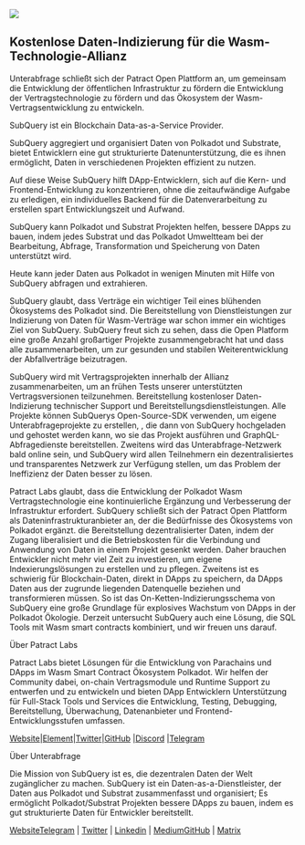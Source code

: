 ![](https://miro.medium.com/max/1400/0*0inUQ8U1g9auTjfU)

## **Kostenlose Daten-Indizierung für die Wasm-Technologie-Allianz**

Unterabfrage schließt sich der Patract Open Plattform an, um gemeinsam die Entwicklung der öffentlichen Infrastruktur zu fördern die Entwicklung der Vertragstechnologie zu fördern und das Ökosystem der Wasm-Vertragsentwicklung zu entwickeln.

SubQuery ist ein Blockchain Data-as-a-Service Provider.

SubQuery aggregiert und organisiert Daten von Polkadot und Substrate, bietet Entwicklern eine gut strukturierte Datenunterstützung, die es ihnen ermöglicht, Daten in verschiedenen Projekten effizient zu nutzen.

Auf diese Weise SubQuery hilft DApp-Entwicklern, sich auf die Kern- und Frontend-Entwicklung zu konzentrieren, ohne die zeitaufwändige Aufgabe zu erledigen, ein individuelles Backend für die Datenverarbeitung zu erstellen spart Entwicklungszeit und Aufwand.

SubQuery kann Polkadot und Substrat Projekten helfen, bessere DApps zu bauen, indem jedes Substrat und das Polkadot Umweltteam bei der Bearbeitung, Abfrage, Transformation und Speicherung von Daten unterstützt wird.

Heute kann jeder Daten aus Polkadot in wenigen Minuten mit Hilfe von SubQuery abfragen und extrahieren.

SubQuery glaubt, dass Verträge ein wichtiger Teil eines blühenden Ökosystems des Polkadot sind. Die Bereitstellung von Dienstleistungen zur Indizierung von Daten für Wasm-Verträge war schon immer ein wichtiges Ziel von SubQuery. SubQuery freut sich zu sehen, dass die Open Platform eine große Anzahl großartiger Projekte zusammengebracht hat und dass alle zusammenarbeiten, um zur gesunden und stabilen Weiterentwicklung der Abfallverträge beizutragen.

SubQuery wird mit Vertragsprojekten innerhalb der Allianz zusammenarbeiten, um an frühen Tests unserer unterstützten Vertragsversionen teilzunehmen. Bereitstellung kostenloser Daten-Indizierung technischer Support und Bereitstellungsdienstleistungen. Alle Projekte können SubQuerys Open-Source-SDK verwenden, um eigene Unterabfrageprojekte zu erstellen, , die dann von SubQuery hochgeladen und gehostet werden kann, wo sie das Projekt ausführen und GraphQL-Abfragedienste bereitstellen. Zweitens wird das Unterabfrage-Netzwerk bald online sein, und SubQuery wird allen Teilnehmern ein dezentralisiertes und transparentes Netzwerk zur Verfügung stellen, um das Problem der Ineffizienz der Daten besser zu lösen.

Patract Labs glaubt, dass die Entwicklung der Polkadot Wasm Vertragstechnologie eine kontinuierliche Ergänzung und Verbesserung der Infrastruktur erfordert. SubQuery schließt sich der Patract Open Plattform als Dateninfrastrukturanbieter an, der die Bedürfnisse des Ökosystems von Polkadot ergänzt. die Bereitstellung dezentralisierter Daten, indem der Zugang liberalisiert und die Betriebskosten für die Verbindung und Anwendung von Daten in einem Projekt gesenkt werden. Daher brauchen Entwickler nicht mehr viel Zeit zu investieren, um eigene Indexierungslösungen zu erstellen und zu pflegen. Zweitens ist es schwierig für Blockchain-Daten, direkt in DApps zu speichern, da DApps Daten aus der zugrunde liegenden Datenquelle beziehen und transformieren müssen. So ist das On-Ketten-Indizierungsschema von SubQuery eine große Grundlage für explosives Wachstum von DApps in der Polkadot Ökologie. Derzeit untersucht SubQuery auch eine Lösung, die SQL Tools mit Wasm smart contracts kombiniert, und wir freuen uns darauf.

Über Patract Labs

Patract Labs bietet Lösungen für die Entwicklung von Parachains und DApps im Wasm Smart Contract Ökosystem Polkadot. Wir helfen der Community dabei, on-chain Vertragsmodule und Runtime Support zu entwerfen und zu entwickeln und bieten DApp Entwicklern Unterstützung für Full-Stack Tools und Services die Entwicklung, Testing, Debugging, Bereitstellung, Überwachung, Datenanbieter und Frontend-Entwicklungsstufen umfassen.

[Website](https://patract.io/)|[Element](https://app.element.io/#/room/#PatractLabsDev:matrix.org)|[Twitter](https://twitter.com/PatractLabs)|[GitHub](https://github.com/patractlabs) |[Discord](https://discord.gg/yMRMqcAb24) |[Telegram](https://t.me/patract)

Über Unterabfrage

Die Mission von SubQuery ist es, die dezentralen Daten der Welt zugänglicher zu machen. SubQuery ist ein Daten-as-a-Dienstleister, der Daten aus Polkadot und Substrat zusammenfasst und organisiert; Es ermöglicht Polkadot/Substrat Projekten bessere DApps zu bauen, indem es gut strukturierte Daten für Entwickler bereitstellt.

[Website](https://www.subquery.network/)<unk>[Telegram](https://t.me/subquerynetwork) | [Twitter](https://twitter.com/subquerynetwork) | [Linkedin](https://www.linkedin.com/company/subquery) | [Medium](https://subquery.medium.com/)<unk>[GitHub](https://github.com/subquery/subql) | [Matrix](https://matrix.to/#/#subquery:matrix.org)